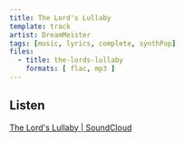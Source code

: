 ```yaml
---
title: The Lord's Lullaby
template: track
artist: DreamMeister
tags: [music, lyrics, complete, synthPop]
files:
  - title: the-lords-lullaby
    formats: [ flac, mp3 ]
---
```


## Listen

[The Lord's Lullaby | SoundCloud](https://soundcloud.com/dreammeister/the-lords-lullaby)

